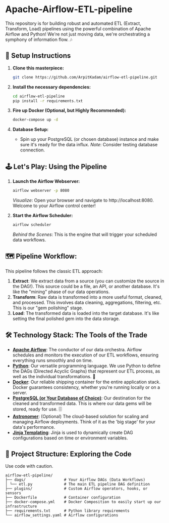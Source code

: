 # Apache-Airflow-ETL-pipeline
This repository is for building robust and automated ETL (Extract, Transform, Load) pipelines using the powerful combination of Apache Airflow and Python! We're not just moving data, we're orchestrating a symphony of information flow. 🎶

## 🏁  Setup Instructions

1.  **Clone this masterpiece:**
    ```bash
    git clone https://github.com/ArpitKadam/airflow-etl-pipeline.git
    ```

2.  **Install the necessary dependencies:**
    ```bash
    cd airflow-etl-pipeline
    pip install -r requirements.txt
    ```

3.  **Fire up Docker (Optional, but Highly Recommended):**
    ```bash
    docker-compose up -d
    ```

4.  **Database Setup:**
    *   Spin up your PostgreSQL (or chosen database) instance and make sure it's ready for the data influx.
     _Note_: Consider testing database connection.

## 🕹️ Let's Play: Using the Pipeline

1.  **Launch the Airflow Webserver:**
    ```bash
    airflow webserver -p 8080
    ```
    _Visualize_: Open your browser and navigate to http://localhost:8080. Welcome to your Airflow control center!

2.  **Start the Airflow Scheduler:**
    ```bash
    airflow scheduler
    ```
    _Behind the Scenes_: This is the engine that will trigger your scheduled data workflows.

## 🗺️ Pipeline Workflow: 

This pipeline follows the classic ETL approach:

1.  **Extract**: We extract data from a source (you can customize the source in the DAG!). This source could be a file, an API, or another database. It's like the "mining" phase of our data operations.
2.  **Transform**: Raw data is transformed into a more useful format, cleaned, and processed. This involves data cleaning, aggregations, filtering, etc. This is our "gem polishing" stage.
3.  **Load**: The transformed data is loaded into the target database. It's like setting the final polished gem into the data storage.

## 🛠️ Technology Stack: The Tools of the Trade

*   **[Apache Airflow](https://airflow.apache.org/)**: The conductor of our data orchestra. Airflow schedules and monitors the execution of our ETL workflows, ensuring everything runs smoothly and on time.
*   **[Python](https://www.python.org/)**: Our versatile programming language. We use Python to define the DAGs (Directed Acyclic Graphs) that represent our ETL process, as well as the individual transformations. 🐍
*   **[Docker](https://www.docker.com/)**: Our reliable shipping container for the entire application stack. Docker guarantees consistency, whether you're running locally or on a server.
*   **[PostgreSQL (or Your Database of Choice)](https://www.postgresql.org/)**: Our destination for the cleaned and transformed data. This is where our data gems will be stored, ready for use. 🗄️
*   **[Astronomer](https://www.astronomer.io/)**: (Optional) The cloud-based solution for scaling and managing Airflow deployments. Think of it as the 'big stage' for your data's performance.
* **[Jinja Templating](https://jinja.palletsprojects.com/en/3.1.x/)**: Jinja is used to dynamically create DAG configurations based on time or environment variables.

  
## 📂 Project Structure: Exploring the Code
Use code with caution.
```
airflow-etl-pipeline/
├── dags/                 # Your Airflow DAGs (Data Workflows)
│ └── etl.py              # The main ETL pipeline DAG definition
├── plugins/              # Custom Airflow operators, hooks, or sensors
├── Dockerfile            # Container configuration
├── docker-compose.yml    # Docker Composition to easily start up our infrastructure
├── requirements.txt      # Python library requirements
└── airflow_settings.yaml # Airflow configurations

